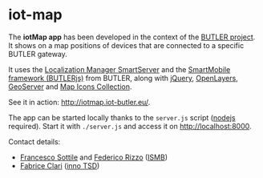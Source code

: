 iot-map
=======

The **iotMap app** has been developed in the context of the [BUTLER project](http://www.iot-butler.eu). It shows on a map  positions of devices that are connected to a specific BUTLER gateway.

It uses the [Localization Manager SmartServer](http://open-platforms.eu/library/butler-localization-manager-smartserver/) and the [SmartMobile framework (BUTLERjs)](http://open-platforms.eu/library/butler-js/) from BUTLER, along with [jQuery](http://jquery.com/), [OpenLayers](http://openlayers.org/), [GeoServer](http://geoserver.org/) and [Map Icons Collection](http://mapicons.nicolasmollet.com/). 

See it in action: http://iotmap.iot-butler.eu/.

The app can be started locally thanks to the `server.js` script ([nodejs](http://nodejs.org/) required). Start it with `./server.js` and access it on [http://localhost:8000](http://localhost:8000).

Contact details:

- [Francesco Sottile](http://www.ismb.it/francesco.sottile) and [Federico Rizzo](http://www.ismb.it/federico.rizzo) ([ISMB](http://www.ismb.it/))
- [Fabrice Clari](f.clari@inno-group.com) ([inno TSD](http://www.inno-group.com))
